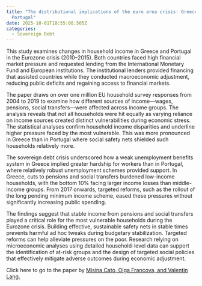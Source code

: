 ```yaml
---
title: "The distributional implications of the euro area crisis: Greece versus
  Portugal"
date: 2025-10-01T18:55:08.505Z
categories:
  - Sovereign Debt
---
```

This study examines changes in household income in Greece and Portugal in the Eurozone crisis (2010–2015). Both countries faced high financial market pressure and requested lending from the International Monetary Fund and European institutions. The institutional lenders provided financing that assisted countries while they conducted macroeconomic adjustment, reducing public deficits and regaining access to financial markets.

The paper draws on over one million EU household survey responses from 2004 to 2019 to examine how different sources of income—wages, pensions, social transfers—were affected across income groups. The analysis reveals that not all households were hit equally as varying reliance on income sources created distinct vulnerabilities during economic stress. The statistical analyses confirm household income disparities and underline higher pressure faced by the most vulnerable. This was more pronounced in Greece than in Portugal where social safety nets shielded such households relatively more.

The sovereign debt crisis underscored how a weak unemployment benefits system in Greece implied greater hardship for workers than in Portugal, where relatively robust unemployment schemes provided support. In Greece, cuts to pensions and social transfers burdened low-income households, with the bottom 10% facing larger income losses than middle-income groups. From 2017 onwards, targeted reforms, such as the rollout of the long pending minimum income scheme, eased these pressures without significantly increasing public spending.

The findings suggest that stable income from pensions and social transfers played a critical role for the most vulnerable households during the Eurozone crisis. Building effective, sustainable safety nets in stable times prevents harmful ad hoc tweaks during budgetary stabilization. Targeted reforms can help alleviate pressures on the poor. Research relying on microeconomic analyses using detailed household-level data can support the identification of at-risk groups and the design of targeted social policies that effectively mitigate adverse outcomes during economic adjustment.

Click here to go to the paper by [Misina Cato, Olga Francova, and Valentin Lang.](https://www.esm.europa.eu/publications/distributional-implications-euro-area-crisis-evidence-macroeconomic-adjustment-greece)